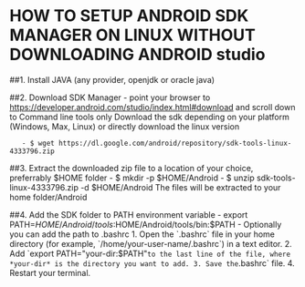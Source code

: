 # HOW TO SETUP ANDROID SDK MANAGER ON LINUX WITHOUT DOWNLOADING ANDROID studio


##1. Install JAVA (any provider, openjdk or oracle java)

##2. Download SDK Manager 
       - point your browser to https://developer.android.com/studio/index.html#download and scroll down to Command line tools only Download the sdk depending on your platform (Windows, Max, Linux) or directly download the linux version

       - $ wget https://dl.google.com/android/repository/sdk-tools-linux-4333796.zip

##3.  Extract the downloaded zip file to a location of your choice, preferrably $HOME folder
        - $ mkdir -p $HOME/Android
        - $ unzip sdk-tools-linux-4333796.zip -d $HOME/Android
        The files will be extracted to your home folder/Android

##4. Add the SDK folder to PATH environment variable
     - export PATH=$HOME/Android/tools:$HOME/Android/tools/bin:$PATH        
     - Optionally you can add the path to .bashrc
     1. Open the `.bashrc` file in your home directory (for example, `/home/your-user-name/.bashrc`) in a text editor.
     2. Add `export PATH="your-dir:$PATH"` to the last line of the file, where *your-dir* is the directory you want to add.
     3. Save the `.bashrc` file.
     4. Restart your terminal.